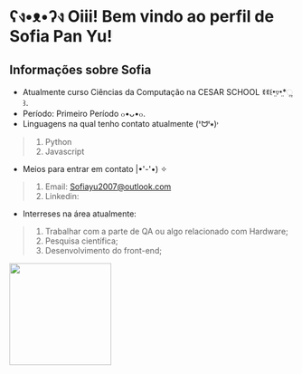 # ʕง•ᴥ•ʔง Oiii! Bem vindo ao perfil de Sofia Pan Yu!

## Informações sobre Sofia
 - Atualmente curso Ciências da Computação na CESAR SCHOOL ꉂꉂ꒰•̤▿•̤*ૢ꒱.
 - Período: Primeiro Período ๐•ᴗ•๐.
 - Linguagens na qual tenho contato atualmente (ᕑᗢᓫ∗)˒ 
>1. Python
>2. Javascript
- Meios para entrar em contato |•'-'•) ✧
>1. Email: Sofiayu2007@outlook.com
>2. Linkedin: 
- Interreses na área atualmente:
> 1. Trabalhar com a parte de QA ou algo relacionado com Hardware;
> 2. Pesquisa científica;
> 3. Desenvolvimento do front-end;
<div>
 <a href="https://github.com/kururin-DOT">
 <img height="180cm" src="https://github-readme-stats.vercel.app/api/top-langs/?username=kururin-DOT&hide=html&layout=compact&theme=default"
 
</div>
